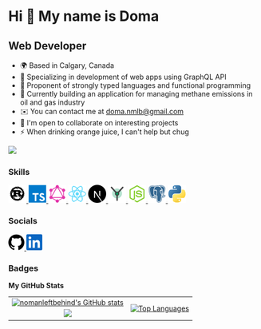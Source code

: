 Hi 👋 My name is Doma
===============================

Web Developer
-----------------------------

*   🌍  Based in Calgary, Canada
*   🔭  Specializing in development of web apps using GraphQL API
*   🌱  Proponent of strongly typed languages and functional programming
*   🤔  Currently building an application for managing methane emissions in oil and gas industry
*   ✉️  You can contact me at [doma.nmlb@gmail.com](mailto:doma.nmlb@gmail.com)
*   👯  I'm open to collaborate on interesting projects
*   ⚡  When drinking orange juice, I can't help but chug
<!-- *   🖥️  See my portfolio at []() -->
<!-- *   🚀  I'm currently working on []() -->

<p align="left">
	<a href="https://twitter.com/albaquoiqui" target="_blank" rel="noreferrer">
		<img src="https://img.shields.io/twitter/follow/albaquoiqui?logo=twitter&style=for-the-badge&color=0891b2&labelColor=1c1917" />
	</a>
</p>
	<!-- <a href="https://github.com/nomanleftbehind" target="_blank" rel="noreferrer">
		<img src="https://img.shields.io/github/followers/nomanleftbehind?logo=github&style=for-the-badge&color=0891b2&labelColor=1c1917" />
	</a> -->

### Skills
<p align="left">
	<a href="https://www.rust-lang.org/" target="_blank" rel="noreferrer">
		<img src="./public/skills/rust-colored.svg" width="36" height="36" alt="Rust" />
	</a>
	<a href="https://www.typescriptlang.org/" target="_blank" rel="noreferrer">
		<img src="./public/skills/typescript-colored.svg" width="36" height="36" alt="TypeScript" />
	</a>
	<a href="https://graphql.org/" target="_blank" rel="noreferrer">
		<img src="./public/skills/graphql-colored.svg" width="36" height="36" alt="GraphQL" />
	</a>
	<a href="https://reactjs.org/" target="_blank" rel="noreferrer">
		<img src="./public/skills/react-colored.svg" width="36" height="36" alt="React" />
	</a>
 	<a href="https://nextjs.org/" target="_blank" rel="noreferrer">
		<img src="./public/skills/nextjs-colored.svg" width="36" height="36" alt="Next.js" />
	</a>
	<a href="https://yew.rs/" target="_blank" rel="noreferrer">
		<img src="./public/skills/yew.png" width="36" height="36" alt="Yew" />
	</a>
  <a href="https://nodejs.org/en/" target="_blank" rel="noreferrer">
		<img src="./public/skills/nodejs-colored.svg" width="36" height="36" alt="NodeJS" />
	</a>
  <a href="https://www.postgresql.org/" target="_blank" rel="noreferrer">
		<img src="./public/skills/postgresql-colored.svg" width="36" height="36" alt="PostgreSQL" />
	</a>
	<a href="https://www.python.org/" target="_blank" rel="noreferrer">
		<img src="./public/skills/python-colored.svg" width="36" height="36" alt="Python" />
	</a>
</p>

### Socials
<p align="left">
  <a href="https://github.com/nomanleftbehind" target="_blank" rel="noreferrer">
		<img src="./public/socials/github.svg" width="32" height="32" />
  </a>
  <a href="https://www.linkedin.com/in/domagojsucic/" target="_blank" rel="noreferrer">
		<img src="./public/socials/linkedin.svg" width="32" height="32" />
	</a>
</p>

### Badges
<b>My GitHub Stats</b>

<p align="left">
	<table style="border-spacing: 0; text-align: center;">
			<tr>
				<td>
					<a href="http://www.github.com/nomanleftbehind">
						<img src="https://github-readme-stats.vercel.app/api?username=nomanleftbehind&show_icons=true&hide=&count_private=true&title_color=0891b2&text_color=ffffff&icon_color=0891b2&bg_color=1c1917&hide_border=true&show_icons=true" alt="nomanleftbehind's GitHub stats" />
					</a>
				</td>
				<td rowspan="2">
					<a href="https://github.com/nomanleftbehind">
						<img src="https://github-readme-stats.vercel.app/api/top-langs/?username=nomanleftbehind&langs_count=8&title_color=0891b2&text_color=ffffff&icon_color=0891b2&bg_color=1c1917&hide_border=true&locale=en&custom_title=Top%20%Languages" alt="Top Languages" />
					</a>
				</td>
			</tr>
			<tr>
				<td>
					<a href="http://www.github.com/nomanleftbehind">
						<img src="https://github-readme-streak-stats.herokuapp.com/?user=nomanleftbehind&stroke=ffffff&background=1c1917&ring=0891b2&fire=0891b2&currStreakNum=ffffff&currStreakLabel=0891b2&sideNums=ffffff&sideLabels=ffffff&dates=ffffff&hide_border=true" />
					</a>
				</td>
			</tr>
	</table>
</p>

<!--
**nomanleftbehind/nomanleftbehind** is a ✨ _special_ ✨ repository because its `README.md` (this file) appears on your GitHub profile.

Here are some ideas to get you started:

- 🔭 I’m currently working on ...
- 🌱 I’m currently learning ...
- 👯 I’m looking to collaborate on ...
- 🤔 I’m looking for help with ...
- 💬 Ask me about ...
- 📫 How to reach me: ...
- 😄 Pronouns: ...
- ⚡ Fun fact: ...
-->
